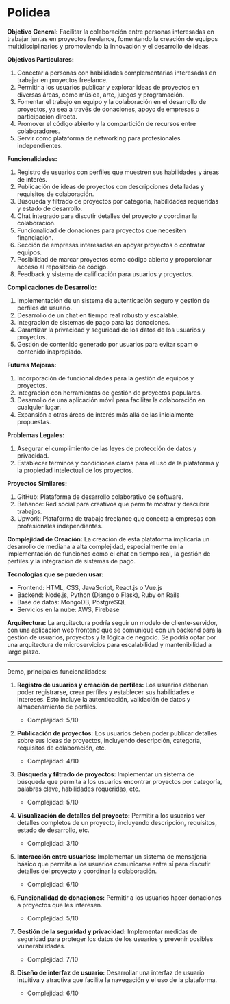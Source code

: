 # Polidea

**Objetivo General:**
Facilitar la colaboración entre personas interesadas en trabajar juntas en proyectos freelance, fomentando la creación de equipos multidisciplinarios y promoviendo la innovación y el desarrollo de ideas.

**Objetivos Particulares:**
1. Conectar a personas con habilidades complementarias interesadas en trabajar en proyectos freelance.
2. Permitir a los usuarios publicar y explorar ideas de proyectos en diversas áreas, como música, arte, juegos y programación.
3. Fomentar el trabajo en equipo y la colaboración en el desarrollo de proyectos, ya sea a través de donaciones, apoyo de empresas o participación directa.
4. Promover el código abierto y la compartición de recursos entre colaboradores.
5. Servir como plataforma de networking para profesionales independientes.

**Funcionalidades:**
1. Registro de usuarios con perfiles que muestren sus habilidades y áreas de interés.
2. Publicación de ideas de proyectos con descripciones detalladas y requisitos de colaboración.
3. Búsqueda y filtrado de proyectos por categoría, habilidades requeridas y estado de desarrollo.
4. Chat integrado para discutir detalles del proyecto y coordinar la colaboración.
5. Funcionalidad de donaciones para proyectos que necesiten financiación.
6. Sección de empresas interesadas en apoyar proyectos o contratar equipos.
7. Posibilidad de marcar proyectos como código abierto y proporcionar acceso al repositorio de código.
8. Feedback y sistema de calificación para usuarios y proyectos.

**Complicaciones de Desarrollo:**
1. Implementación de un sistema de autenticación seguro y gestión de perfiles de usuario.
2. Desarrollo de un chat en tiempo real robusto y escalable.
3. Integración de sistemas de pago para las donaciones.
4. Garantizar la privacidad y seguridad de los datos de los usuarios y proyectos.
5. Gestión de contenido generado por usuarios para evitar spam o contenido inapropiado.

**Futuras Mejoras:**
1. Incorporación de funcionalidades para la gestión de equipos y proyectos.
2. Integración con herramientas de gestión de proyectos populares.
3. Desarrollo de una aplicación móvil para facilitar la colaboración en cualquier lugar.
4. Expansión a otras áreas de interés más allá de las inicialmente propuestas.

**Problemas Legales:**
1. Asegurar el cumplimiento de las leyes de protección de datos y privacidad.
2. Establecer términos y condiciones claros para el uso de la plataforma y la propiedad intelectual de los proyectos.

**Proyectos Similares:**
1. GitHub: Plataforma de desarrollo colaborativo de software.
2. Behance: Red social para creativos que permite mostrar y descubrir trabajos.
3. Upwork: Plataforma de trabajo freelance que conecta a empresas con profesionales independientes.

**Complejidad de Creación:**
La creación de esta plataforma implicaría un desarrollo de mediana a alta complejidad, especialmente en la implementación de funciones como el chat en tiempo real, la gestión de perfiles y la integración de sistemas de pago.

**Tecnologías que se pueden usar:**
- Frontend: HTML, CSS, JavaScript, React.js o Vue.js
- Backend: Node.js, Python (Django o Flask), Ruby on Rails
- Base de datos: MongoDB, PostgreSQL
- Servicios en la nube: AWS, Firebase

**Arquitectura:**
La arquitectura podría seguir un modelo de cliente-servidor, con una aplicación web frontend que se comunique con un backend para la gestión de usuarios, proyectos y la lógica de negocio. Se podría optar por una arquitectura de microservicios para escalabilidad y mantenibilidad a largo plazo.

______________________________________________________

Demo, principales funcionalidades:

1. **Registro de usuarios y creación de perfiles:** Los usuarios deberían poder registrarse, crear perfiles y establecer sus habilidades e intereses. Esto incluye la autenticación, validación de datos y almacenamiento de perfiles.
   - Complejidad: 5/10

2. **Publicación de proyectos:** Los usuarios deben poder publicar detalles sobre sus ideas de proyectos, incluyendo descripción, categoría, requisitos de colaboración, etc.
   - Complejidad: 4/10

3. **Búsqueda y filtrado de proyectos:** Implementar un sistema de búsqueda que permita a los usuarios encontrar proyectos por categoría, palabras clave, habilidades requeridas, etc.
   - Complejidad: 5/10

4. **Visualización de detalles del proyecto:** Permitir a los usuarios ver detalles completos de un proyecto, incluyendo descripción, requisitos, estado de desarrollo, etc.
   - Complejidad: 3/10

5. **Interacción entre usuarios:** Implementar un sistema de mensajería básico que permita a los usuarios comunicarse entre sí para discutir detalles del proyecto y coordinar la colaboración.
   - Complejidad: 6/10

6. **Funcionalidad de donaciones:** Permitir a los usuarios hacer donaciones a proyectos que les interesen.
   - Complejidad: 5/10

7. **Gestión de la seguridad y privacidad:** Implementar medidas de seguridad para proteger los datos de los usuarios y prevenir posibles vulnerabilidades.
   - Complejidad: 7/10

8. **Diseño de interfaz de usuario:** Desarrollar una interfaz de usuario intuitiva y atractiva que facilite la navegación y el uso de la plataforma.
   - Complejidad: 6/10

